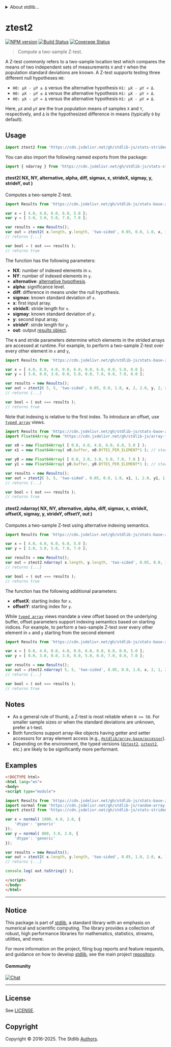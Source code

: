 <!--

@license Apache-2.0

Copyright (c) 2025 The Stdlib Authors.

Licensed under the Apache License, Version 2.0 (the "License");
you may not use this file except in compliance with the License.
You may obtain a copy of the License at

   http://www.apache.org/licenses/LICENSE-2.0

Unless required by applicable law or agreed to in writing, software
distributed under the License is distributed on an "AS IS" BASIS,
WITHOUT WARRANTIES OR CONDITIONS OF ANY KIND, either express or implied.
See the License for the specific language governing permissions and
limitations under the License.

-->

<!-- lint disable max-heading-length -->


<details>
  <summary>
    About stdlib...
  </summary>
  <p>We believe in a future in which the web is a preferred environment for numerical computation. To help realize this future, we've built stdlib. stdlib is a standard library, with an emphasis on numerical and scientific computation, written in JavaScript (and C) for execution in browsers and in Node.js.</p>
  <p>The library is fully decomposable, being architected in such a way that you can swap out and mix and match APIs and functionality to cater to your exact preferences and use cases.</p>
  <p>When you use stdlib, you can be absolutely certain that you are using the most thorough, rigorous, well-written, studied, documented, tested, measured, and high-quality code out there.</p>
  <p>To join us in bringing numerical computing to the web, get started by checking us out on <a href="https://github.com/stdlib-js/stdlib">GitHub</a>, and please consider <a href="https://opencollective.com/stdlib">financially supporting stdlib</a>. We greatly appreciate your continued support!</p>
</details>

# ztest2

[![NPM version][npm-image]][npm-url] [![Build Status][test-image]][test-url] [![Coverage Status][coverage-image]][coverage-url] <!-- [![dependencies][dependencies-image]][dependencies-url] -->

> Compute a two-sample Z-test.

<section class="intro">

A Z-test commonly refers to a two-sample location test which compares the means of two independent sets of measurements `X` and `Y` when the population standard deviations are known. A Z-test supports testing three different null hypotheses `H0`:

-   `H0: μX - μY ≥ Δ` versus the alternative hypothesis `H1: μX - μY < Δ`.
-   `H0: μX - μY ≤ Δ` versus the alternative hypothesis `H1: μX - μY > Δ`.
-   `H0: μX - μY = Δ` versus the alternative hypothesis `H1: μX - μY ≠ Δ`.

Here, `μX` and `μY` are the true population means of samples `X` and `Y`, respectively, and `Δ` is the hypothesized difference in means (typically `0` by default).

</section>

<!-- /.intro -->



<section class="usage">

## Usage

```javascript
import ztest2 from 'https://cdn.jsdelivr.net/gh/stdlib-js/stats-strided-ztest2@esm/index.mjs';
```

You can also import the following named exports from the package:

```javascript
import { ndarray } from 'https://cdn.jsdelivr.net/gh/stdlib-js/stats-strided-ztest2@esm/index.mjs';
```

#### ztest2( NX, NY, alternative, alpha, diff, sigmax, x, strideX, sigmay, y, strideY, out )

Computes a two-sample Z-test.

```javascript
import Results from 'https://cdn.jsdelivr.net/gh/stdlib-js/stats-base-ztest-two-sample-results-float64@esm/index.mjs';

var x = [ 4.0, 4.0, 6.0, 6.0, 5.0 ];
var y = [ 3.0, 3.0, 5.0, 7.0, 7.0 ];

var results = new Results();
var out = ztest2( x.length, y.length, 'two-sided', 0.05, 0.0, 1.0, x, 1, 2.0, y, 1, results );
// returns {...}

var bool = ( out === results );
// returns true
```

The function has the following parameters:

-   **NX**: number of indexed elements in `x`.
-   **NY**: number of indexed elements in `y`.
-   **alternative**: [alternative hypothesis][@stdlib/stats/base/ztest/alternatives].
-   **alpha**: significance level.
-   **diff**: difference in means under the null hypothesis.
-   **sigmax**: known standard deviation of `x`.
-   **x**: first input array.
-   **strideX**: stride length for `x`.
-   **sigmay**: known standard deviation of `y`.
-   **y**: second input array.
-   **strideY**: stride length for `y`.
-   **out**: output [results object][@stdlib/stats/base/ztest/two-sample/results/float64].

The `N` and stride parameters determine which elements in the strided arrays are accessed at runtime. For example, to perform a two-sample Z-test over every other element in `x` and `y`,

```javascript
import Results from 'https://cdn.jsdelivr.net/gh/stdlib-js/stats-base-ztest-two-sample-results-float64@esm/index.mjs';

var x = [ 4.0, 0.0, 4.0, 0.0, 6.0, 0.0, 6.0, 0.0, 5.0, 0.0 ];
var y = [ 3.0, 0.0, 3.0, 0.0, 5.0, 0.0, 7.0, 0.0, 7.0, 0.0 ];

var results = new Results();
var out = ztest2( 5, 5, 'two-sided', 0.05, 0.0, 1.0, x, 2, 2.0, y, 2, results );
// returns {...}

var bool = ( out === results );
// returns true
```

Note that indexing is relative to the first index. To introduce an offset, use [`typed array`][mdn-typed-array] views.

<!-- eslint-disable stdlib/capitalized-comments -->

```javascript
import Results from 'https://cdn.jsdelivr.net/gh/stdlib-js/stats-base-ztest-two-sample-results-float64@esm/index.mjs';
import Float64Array from 'https://cdn.jsdelivr.net/gh/stdlib-js/array-float64@esm/index.mjs';

var x0 = new Float64Array( [ 0.0, 4.0, 4.0, 6.0, 6.0, 5.0 ] );
var x1 = new Float64Array( x0.buffer, x0.BYTES_PER_ELEMENT*1 ); // start at 2nd element

var y0 = new Float64Array( [ 0.0, 3.0, 3.0, 5.0, 7.0, 7.0 ] );
var y1 = new Float64Array( y0.buffer, y0.BYTES_PER_ELEMENT*1 ); // start at 2nd element

var results = new Results();
var out = ztest2( 5, 5, 'two-sided', 0.05, 0.0, 1.0, x1, 1, 2.0, y1, 1, results );
// returns {...}

var bool = ( out === results );
// returns true
```

#### ztest2.ndarray( NX, NY, alternative, alpha, diff, sigmax, x, strideX, offsetX, sigmay, y, strideY, offsetY, out )

Computes a two-sample Z-test using alternative indexing semantics.

```javascript
import Results from 'https://cdn.jsdelivr.net/gh/stdlib-js/stats-base-ztest-two-sample-results-float64@esm/index.mjs';

var x = [ 4.0, 4.0, 6.0, 6.0, 5.0 ];
var y = [ 3.0, 3.0, 5.0, 7.0, 7.0 ];

var results = new Results();
var out = ztest2.ndarray( x.length, y.length, 'two-sided', 0.05, 0.0, 1.0, x, 1, 0, 2.0, y, 1, 0, results );
// returns {...}

var bool = ( out === results );
// returns true
```

The function has the following additional parameters:

-   **offsetX**: starting index for `x`.
-   **offsetY**: starting index for `y`.

While [`typed array`][mdn-typed-array] views mandate a view offset based on the underlying buffer, offset parameters support indexing semantics based on starting indices. For example, to perform a two-sample Z-test over every other element in `x` and `y` starting from the second element

```javascript
import Results from 'https://cdn.jsdelivr.net/gh/stdlib-js/stats-base-ztest-two-sample-results-float64@esm/index.mjs';

var x = [ 0.0, 4.0, 0.0, 4.0, 0.0, 6.0, 0.0, 6.0, 0.0, 5.0 ];
var y = [ 0.0, 3.0, 0.0, 3.0, 0.0, 5.0, 0.0, 7.0, 0.0, 7.0 ];

var results = new Results();
var out = ztest2.ndarray( 5, 5, 'two-sided', 0.05, 0.0, 1.0, x, 2, 1, 2.0, y, 2, 1, results );
// returns {...}

var bool = ( out === results );
// returns true
```

</section>

<!-- /.usage -->

<section class="notes">

## Notes

-   As a general rule of thumb, a Z-test is most reliable when `N >= 50`. For smaller sample sizes or when the standard deviations are unknown, prefer a t-test.
-   Both functions support array-like objects having getter and setter accessors for array element access (e.g., [`@stdlib/array-base/accessor`][@stdlib/array/base/accessor]).
-   Depending on the environment, the typed versions ([`dztest2`][@stdlib/stats/strided/dztest2], [`sztest2`][@stdlib/stats/strided/sztest2], etc.) are likely to be significantly more performant.

</section>

<!-- /.notes -->

<section class="examples">

## Examples

<!-- eslint no-undef: "error" -->

```html
<!DOCTYPE html>
<html lang="en">
<body>
<script type="module">

import Results from 'https://cdn.jsdelivr.net/gh/stdlib-js/stats-base-ztest-two-sample-results-float64@esm/index.mjs';
import normal from 'https://cdn.jsdelivr.net/gh/stdlib-js/random-array-normal@esm/index.mjs';
import ztest2 from 'https://cdn.jsdelivr.net/gh/stdlib-js/stats-strided-ztest2@esm/index.mjs';

var x = normal( 1000, 4.0, 2.0, {
    'dtype': 'generic'
});
var y = normal( 800, 3.0, 2.0, {
    'dtype': 'generic'
});

var results = new Results();
var out = ztest2( x.length, y.length, 'two-sided', 0.05, 1.0, 2.0, x, 1, 2.0, y, 1, results );
// returns {...}

console.log( out.toString() );

</script>
</body>
</html>
```

</section>

<!-- /.examples -->

<section class="references">

</section>

<!-- /.references -->

<!-- Section for related `stdlib` packages. Do not manually edit this section, as it is automatically populated. -->

<section class="related">

</section>

<!-- /.related -->

<!-- Section for all links. Make sure to keep an empty line after the `section` element and another before the `/section` close. -->


<section class="main-repo" >

* * *

## Notice

This package is part of [stdlib][stdlib], a standard library with an emphasis on numerical and scientific computing. The library provides a collection of robust, high performance libraries for mathematics, statistics, streams, utilities, and more.

For more information on the project, filing bug reports and feature requests, and guidance on how to develop [stdlib][stdlib], see the main project [repository][stdlib].

#### Community

[![Chat][chat-image]][chat-url]

---

## License

See [LICENSE][stdlib-license].


## Copyright

Copyright &copy; 2016-2025. The Stdlib [Authors][stdlib-authors].

</section>

<!-- /.stdlib -->

<!-- Section for all links. Make sure to keep an empty line after the `section` element and another before the `/section` close. -->

<section class="links">

[npm-image]: http://img.shields.io/npm/v/@stdlib/stats-strided-ztest2.svg
[npm-url]: https://npmjs.org/package/@stdlib/stats-strided-ztest2

[test-image]: https://github.com/stdlib-js/stats-strided-ztest2/actions/workflows/test.yml/badge.svg?branch=main
[test-url]: https://github.com/stdlib-js/stats-strided-ztest2/actions/workflows/test.yml?query=branch:main

[coverage-image]: https://img.shields.io/codecov/c/github/stdlib-js/stats-strided-ztest2/main.svg
[coverage-url]: https://codecov.io/github/stdlib-js/stats-strided-ztest2?branch=main

<!--

[dependencies-image]: https://img.shields.io/david/stdlib-js/stats-strided-ztest2.svg
[dependencies-url]: https://david-dm.org/stdlib-js/stats-strided-ztest2/main

-->

[chat-image]: https://img.shields.io/gitter/room/stdlib-js/stdlib.svg
[chat-url]: https://app.gitter.im/#/room/#stdlib-js_stdlib:gitter.im

[stdlib]: https://github.com/stdlib-js/stdlib

[stdlib-authors]: https://github.com/stdlib-js/stdlib/graphs/contributors

[umd]: https://github.com/umdjs/umd
[es-module]: https://developer.mozilla.org/en-US/docs/Web/JavaScript/Guide/Modules

[deno-url]: https://github.com/stdlib-js/stats-strided-ztest2/tree/deno
[deno-readme]: https://github.com/stdlib-js/stats-strided-ztest2/blob/deno/README.md
[umd-url]: https://github.com/stdlib-js/stats-strided-ztest2/tree/umd
[umd-readme]: https://github.com/stdlib-js/stats-strided-ztest2/blob/umd/README.md
[esm-url]: https://github.com/stdlib-js/stats-strided-ztest2/tree/esm
[esm-readme]: https://github.com/stdlib-js/stats-strided-ztest2/blob/esm/README.md
[branches-url]: https://github.com/stdlib-js/stats-strided-ztest2/blob/main/branches.md

[stdlib-license]: https://raw.githubusercontent.com/stdlib-js/stats-strided-ztest2/main/LICENSE

[variance]: https://en.wikipedia.org/wiki/Variance

[@stdlib/stats/base/ztest/alternatives]: https://github.com/stdlib-js/stats-base-ztest-alternatives/tree/esm

[@stdlib/stats/base/ztest/two-sample/results/float64]: https://github.com/stdlib-js/stats-base-ztest-two-sample-results-float64/tree/esm

[@stdlib/array/base/accessor]: https://github.com/stdlib-js/array-base-accessor/tree/esm

[@stdlib/stats/strided/dztest2]: https://github.com/stdlib-js/stats-strided-dztest/tree/esm

[@stdlib/stats/strided/sztest2]: https://github.com/stdlib-js/stats-strided-sztest/tree/esm

[mdn-typed-array]: https://developer.mozilla.org/en-US/docs/Web/JavaScript/Reference/Global_Objects/TypedArray

</section>

<!-- /.links -->
